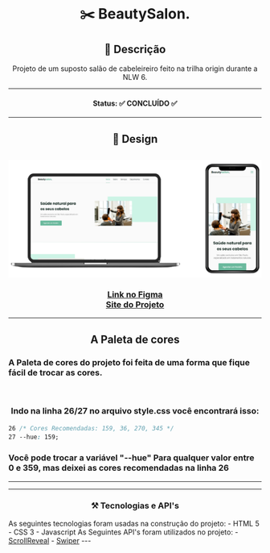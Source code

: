 <h1 align="center"> ✂️ BeautySalon. </h1>

<h2 align="center"> 📝 Descrição </h2>

<p align="center">Projeto de um suposto salão de cabeleireiro feito na trilha origin durante a NLW 6.</p>
<hr>


<h4 align="center"> 
	Status: ✅ CONCLUÍDO ✅
</h4>
<hr>
<h2 align="center" id="design">
  🎨 Design
</h2>
<h2 align="center">
  <img alt="Beautysalon." src="./assets/fotos/mockup.png" align="center"/></h2>
  <h3 align="center"><a href="https://www.figma.com/file/YJ21RnZoelU6tthwExzMVP/Origin-Six/duplicate" target="_blank">Link no Figma</a><br>
  <a href="https://igorvini25.github.io/Beautysalon-NLW6" target="_blank">Site do Projeto</a></h3><hr>
  <h2 align="center">A Paleta de cores</h2>
  <h3 align="">A Paleta de cores do projeto foi feita de uma forma que fique fácil de trocar as cores.</h3><br>
  <h3 align="center">Indo na linha <b>26/27</b> no arquivo style.css você encontrará isso:</h3>
  
  ```css
  26 /* Cores Recomendadas: 159, 36, 270, 345 */
  27 --hue: 159;
  ```
  <h3>Você pode trocar a variável <b>"--hue"</b> Para qualquer valor entre 0 e 359, mas deixei as cores recomendadas na linha 26 </h3><hr>


<hr>
<h3 id="tecnologias" align="center"> ⚒️ Tecnologias e API's </h3>
As seguintes tecnologias foram usadas na construção do projeto:
- HTML 5
- CSS 3
- Javascript
As Seguintes API's foram utilizados no projeto:
- <a href="https://scrollrevealjs.org/" target="_blank">ScrollReveal</a>
- <a href="https://swiperjs.com/" target="_blank">Swiper</a>
---
</p>
